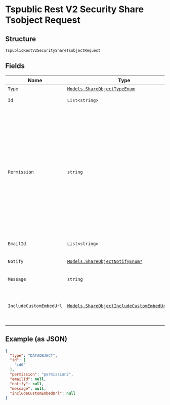 
# Tspublic Rest V2 Security Share Tsobject Request

## Structure

`TspublicRestV2SecurityShareTsobjectRequest`

## Fields

| Name | Type | Tags | Description |
|  --- | --- | --- | --- |
| `Type` | [`Models.ShareObjectTypeEnum`](../../doc/models/share-object-type-enum.md) | Required | Type of metadata object |
| `Id` | `List<string>` | Required | A JSON array of the GUIDs of the objects to be shared |
| `Permission` | `string` | Required | A JSON object with GUIDs of user and user group, and the type of access privilge.<br><br>You can provide READ_ONLY or MODIFY access to the objects. With READ_ONLY access, the user or user group can view the shared object, whereas MODIFY access enables users to modify the object.<br><br>To remove access to a shared object, you can set the shareMode in the permission string to NO_ACCESS. Example:<br><br>{"permissions": {"e7040a64-7ff1-4ab9-a1b0-f1acac596866": {"shareMode": "READ_ONLY"}, "f7b8f511-317c-485d-8131-26cf084ef47b": {"shareMode": "MODIFY"}, "7a9a6715-e154-431b-baaf-7b58246c13dd":{"shareMode":"NO_ACCESS"}}} |
| `EmailId` | `List<string>` | Optional | The email addresses that should be notified when the objects are shared. |
| `Notify` | [`Models.ShareObjectNotifyEnum?`](../../doc/models/share-object-notify-enum.md) | Optional | When set to true, a notification is sent to the users after an object is shared.<br>**Default**: `ShareObjectNotifyEnum.true` |
| `Message` | `string` | Optional | The message text to send in the notification email |
| `IncludeCustomEmbedUrl` | [`Models.ShareObjectIncludeCustomEmbedUrlEnum?`](../../doc/models/share-object-include-custom-embed-url-enum.md) | Optional | When set to true, ThoughtSpot sends a link with the host application context to allow users to access the shared object from their ThoughtSpot embedded instance.<br>**Default**: `ShareObjectIncludeCustomEmbedUrlEnum.false` |

## Example (as JSON)

```json
{
  "type": "DATAOBJECT",
  "id": [
    "id0"
  ],
  "permission": "permission2",
  "emailId": null,
  "notify": null,
  "message": null,
  "includeCustomEmbedUrl": null
}
```

